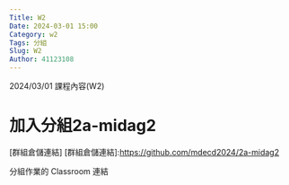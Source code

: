 ```yaml
---
Title: W2
Date: 2024-03-01 15:00
Category: w2
Tags: 分組
Slug: W2
Author: 41123108
---
```


2024/03/01 課程內容(W2)

<!-- PELICAN_END_SUMMARY -->

# 加入分組2a-midag2
[群組倉儲連結]
[群組倉儲連結]:https://github.com/mdecd2024/2a-midag2

分組作業的 Classroom 連結